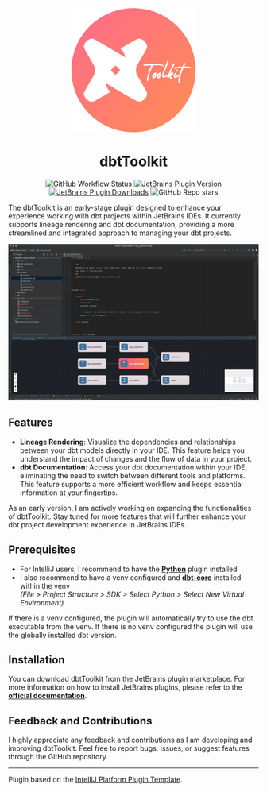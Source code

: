 <div align="center">
    <img alt="logo" data-is-relative="true" src="./assets/img/logo.png" width="250" height="250"/>
    <h1>dbtToolkit</h1>
    <img alt="GitHub Workflow Status" src="https://github.com/ramonvermeulen/dbt-idea/workflows/Build/badge.svg">
    <a href="https://plugins.jetbrains.com/plugin/PLUGIN_ID"><img alt="JetBrains Plugin Version" src="https://img.shields.io/jetbrains/plugin/v/PLUGIN_ID"></a>
    <a href="https://plugins.jetbrains.com/plugin/PLUGIN_ID"><img alt="JetBrains Plugin Downloads" src="https://img.shields.io/jetbrains/plugin/d/PLUGIN_ID"></a>
    <img alt="GitHub Repo stars" src="https://img.shields.io/github/stars/ramonvermeulen/dbt-toolkit">
</div>

<!-- Plugin description -->
The dbtToolkit is an early-stage plugin designed to enhance your experience working with dbt 
projects within JetBrains IDEs. It currently supports lineage rendering and dbt documentation, 
providing a more streamlined and integrated approach to managing your dbt projects.
<!-- Plugin description end -->

<div align="center">
    <img alt="sample" src="./assets/img/sample.gif"/>
</div>

## Features
* **Lineage Rendering**: Visualize the dependencies and relationships between your dbt models directly in your IDE. 
This feature helps you understand the impact of changes and the flow of data in your project.  
* **dbt Documentation**: Access your dbt documentation within your IDE, eliminating the need to switch between different 
tools and platforms. This feature supports a more efficient workflow and keeps essential information at your fingertips.

As an early version, I am actively working on expanding the functionalities of dbtToolkit. Stay tuned for more features 
that will further enhance your dbt project development experience in JetBrains IDEs.

## Prerequisites
* For IntelliJ users, I recommend to have the [**Python**](https://plugins.jetbrains.com/plugin/631-python) plugin installed
* I also recommend to have a venv configured and [**dbt-core**](https://pypi.org/project/dbt-core/) installed within the venv <br> 
*(File > Project Structure > SDK > Select Python > Select New Virtual Environment)*

If there is a venv configured, the plugin will automatically try to use the dbt executable from the venv. 
If there is no venv configured the plugin will use the globally installed dbt version.

## Installation
You can download dbtToolkit from the JetBrains plugin marketplace. For more information on how to install JetBrains plugins, 
please refer to the [**official documentation**](https://www.jetbrains.com/help/idea/managing-plugins.html).

## Feedback and Contributions
I highly appreciate any feedback and contributions as I am developing and improving dbtToolkit. 
Feel free to report bugs, issues, or suggest features through the GitHub repository.


---
Plugin based on the [IntelliJ Platform Plugin Template][template].

[template]: https://github.com/JetBrains/intellij-platform-plugin-template
[docs:plugin-description]: https://plugins.jetbrains.com/docs/intellij/plugin-user-experience.html#plugin-description-and-presentation
